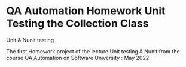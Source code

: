 # QA Automation Homework  Unit Testing the Collection<T> Class
Unit &amp; Nunit testing 

The first Homework project of the lecture Unit testing & Nunit from the course QA Automation on Software University   : May 2022
